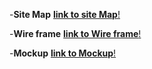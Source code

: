 -**Site Map**  [**link to site Map**!](http;//google.com)

-**Wire frame**  [**link to Wire frame**!](http;//google.com)

-**Mockup**  [**link to Mockup**!](http;//google.com)